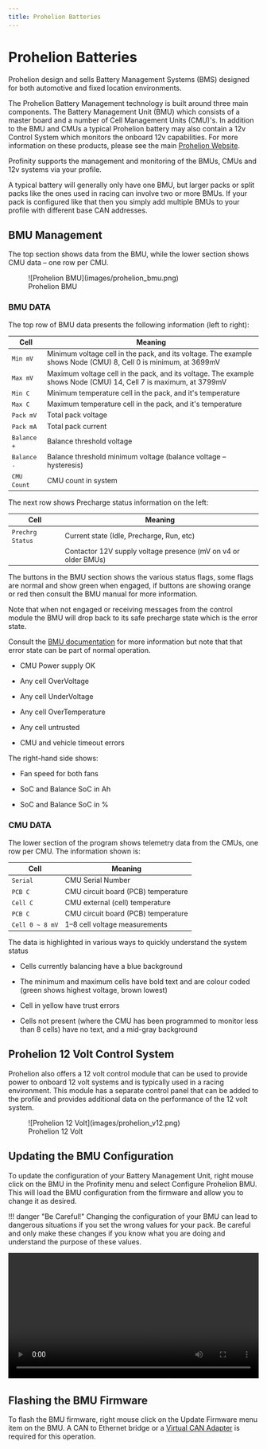 ```yaml
---
title: Prohelion Batteries
---
```


# Prohelion Batteries

Prohelion design and sells Battery Management Systems (BMS) designed for both automotive and fixed location environments.

The Prohelion Battery Management technology is built around three main components.  The Battery Management Unit (BMU) which consists of a master board and a number of Cell Management Units (CMU)'s.  In addition to the BMU and CMUs a typical Prohelion battery may also contain a 12v Control System which monitors the onboard 12v capabilities.  For more information on these products, please see the main [Prohelion Website](https://www.prohelion.com).

Profinity supports the management and monitoring of the BMUs, CMUs and 12v systems via your profile.  

A typical battery will generally only have one BMU, but larger packs or split packs like the ones used in racing can involve two or more BMUs.  If your pack is configured like that then you simply add multiple BMUs to your profile with different base CAN addresses.

## BMU Management

The top section shows data from the BMU, while the lower section shows CMU data – one row per CMU.

<figure markdown>
![Prohelion BMU](images/prohelion_bmu.png)
<figcaption>Prohelion BMU</figcaption>
</figure>

### BMU DATA
The top row of BMU data presents the following information (left to right):

| Cell        | Meaning                                                          |
|-------------|------------------------------------------------------------------|
| `Min mV`    | Minimum voltage cell in the pack, and its voltage. The example shows Node (CMU) 8, Cell 0 is minimum, at 3699mV                                                                        |
| `Max mV`    | Maximum voltage cell in the pack, and its voltage. The example shows Node (CMU) 14, Cell 7 is maximum, at 3799mV                                                                        |
| `Min C`     | Minimum temperature cell in the pack, and it's temperature       |  
| `Max C`     | Maximum temperature cell in the pack, and it's temperature       |
| `Pack mV`   | Total pack voltage                                               |
| `Pack mA`   | Total pack current                                               |
| `Balance +` | Balance threshold voltage                                        |
| `Balance -` | Balance threshold minimum voltage (balance voltage – hysteresis) | 
| `CMU Count` | CMU count in system                                              |

The next row shows Precharge status information on the left:

| Cell             | Meaning                                                        |
|------------------|----------------------------------------------------------------|
| `Prechrg Status` | Current state (Idle, Precharge, Run, etc)                      |
|                  | Contactor 12V supply voltage presence (mV on v4 or older BMUs) |

The buttons in the BMU section shows the various status flags, some flags are normal and show green when engaged, if buttons are showing orange or red then consult the BMU manual for more information.

Note that when not engaged or receiving messages from the control module the BMU will drop back to its safe precharge state which is the error state.  

Consult the [BMU documentation](../Battery_Management_System/index.md) for more information but note that that error state can be part of normal operation.

- CMU Power supply OK

- Any cell OverVoltage

- Any cell UnderVoltage

- Any cell OverTemperature

- Any cell untrusted

- CMU and vehicle timeout errors 

The right-hand side shows:

- Fan speed for both fans

- SoC and Balance SoC in Ah

- SoC and Balance SoC in %

### CMU DATA
The lower section of the program shows telemetry data from the CMUs, one row per CMU.  The information shown is:

| Cell            | Meaning                             |
|-----------------|-------------------------------------|
| `Serial`        | CMU Serial Number                   |
| `PCB C`         | CMU circuit board (PCB) temperature |
| `Cell C`        | CMU external (cell) temperature     |
| `PCB C`         | CMU circuit board (PCB) temperature |
| `Cell 0 ~ 8 mV` | 1–8 cell voltage measurements       |


The data is highlighted in various ways to quickly understand the system status

- Cells currently balancing have a blue background

- The minimum and maximum cells have bold text and are colour coded (green shows highest voltage, brown lowest)

- Cell in yellow have trust errors

- Cells not present (where the CMU has been programmed to monitor less than 8 cells) have no text, and a mid-gray background

## Prohelion 12 Volt Control System

Prohelion also offers a 12 volt control module that can be used to provide power to onboard 12 volt systems and is typically used in a racing environment.  This module has a separate control panel that can be added to the profile and provides additional data on the performance of the 12 volt system.

<figure markdown>
![Prohelion 12 Volt](images/prohelion_v12.png)
<figcaption>Prohelion 12 Volt</figcaption>
</figure>

## Updating the BMU Configuration

To update the configuration of your Battery Management Unit, right mouse click on the BMU in the Profinity menu and select Configure Prohelion BMU.  This will load the BMU configuration from the firmware and allow you to change it as desired.

!!! danger "Be Careful!"
    Changing the configuration of your BMU can lead to dangerous situations if you set the wrong values for your pack.  Be careful and only make these changes if you know what you are doing and understand the purpose of these values.

<video autoplay loop controls width="100%">
  <source src="video/ConfigBMU.mov" type="video/mp4">
  Your browser does not support the video tag.
</video>

## Flashing the BMU Firmware

To flash the BMU firmware, right mouse click on the Update Firmware menu item on the BMU.  A CAN to Ethernet bridge or a [Virtual CAN Adapter](25_Virtual_CAN_Adapter.md) is required for this operation.
